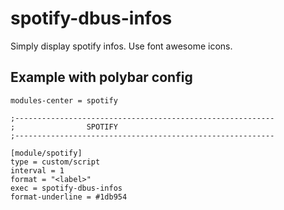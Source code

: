 # spotify-dbus-infos
Simply display spotify infos.
Use font awesome icons.

## Example with polybar config

```
modules-center = spotify

;----------------------------------------------------------
;                SPOTIFY
;----------------------------------------------------------

[module/spotify]
type = custom/script
interval = 1
format = "<label>"
exec = spotify-dbus-infos
format-underline = #1db954
```
